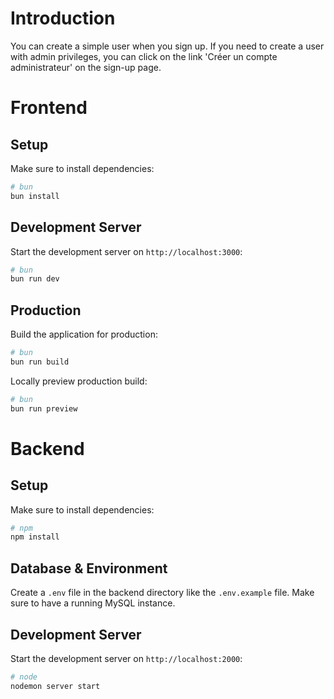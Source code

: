 # Introduction

You can create a simple user when you sign up. If you need to create a user with admin privileges, you can click on the link 'Créer un compte administrateur' on the sign-up page.

# Frontend

## Setup

Make sure to install dependencies:

```bash
# bun
bun install
```

## Development Server

Start the development server on `http://localhost:3000`:

```bash
# bun
bun run dev
```

## Production

Build the application for production:

```bash
# bun
bun run build
```

Locally preview production build:

```bash
# bun
bun run preview
```

# Backend

## Setup

Make sure to install dependencies:

```bash
# npm
npm install
```

## Database & Environment

Create a `.env` file in the backend directory like the `.env.example` file. Make sure to have a running MySQL instance.

## Development Server

Start the development server on `http://localhost:2000`:

```bash
# node
nodemon server start
```